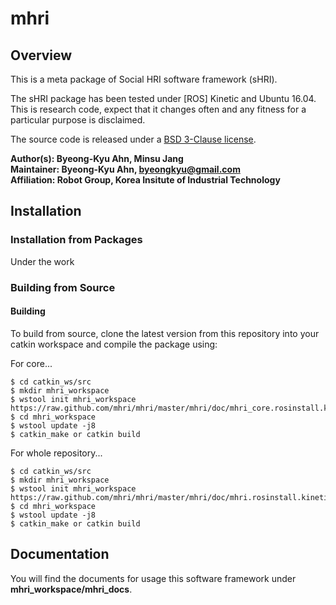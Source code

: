 # mhri

## Overview

This is a meta package of Social HRI software framework (sHRI).

The sHRI package has been tested under [ROS] Kinetic and Ubuntu 16.04. This is research code, expect that it changes often and any fitness for a particular purpose is disclaimed.

The source code is released under a [BSD 3-Clause license](ros_package_template/LICENSE).

**Author(s): Byeong-Kyu Ahn, Minsu Jang   
Maintainer: Byeong-Kyu Ahn, byeongkyu@gmail.com  
Affiliation: Robot Group, Korea Insitute of Industrial Technology**


## Installation

### Installation from Packages

Under the work

### Building from Source

#### Building

To build from source, clone the latest version from this repository into your catkin workspace and compile the package using:

For core...

    $ cd catkin_ws/src
    $ mkdir mhri_workspace
    $ wstool init mhri_workspace https://raw.github.com/mhri/mhri/master/mhri/doc/mhri_core.rosinstall.kinetic.plus
    $ cd mhri_workspace
    $ wstool update -j8
    $ catkin_make or catkin build

For whole repository...

    $ cd catkin_ws/src
    $ mkdir mhri_workspace
    $ wstool init mhri_workspace https://raw.github.com/mhri/mhri/master/mhri/doc/mhri.rosinstall.kinetic.plus
    $ cd mhri_workspace
    $ wstool update -j8
    $ catkin_make or catkin build

## Documentation

You will find the documents for usage this software framework under **mhri_workspace/mhri_docs**.
